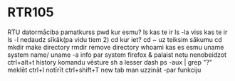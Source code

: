 # RTR105
RTU datormāciba pamatkurss
pwd                 kur esmu?
ls                  kas te ir
ls -la              viss kas te ir
ls -l               nedaudz sīkāk(pa vidu tiem 2)
cd                  kur iet?
cd ~                uz teiksim sākumu     cd 
mkdir               make directory
rmdir               remove directory
whoami              kas es esmu
uname               system name/      uname -a   info par system
firefox &           palaist netu nenobeidzot ctrl+alt+t
history             komandu vēsture
sh                  a lesser dash
ps -aux | grep "?"  meklēt 
ctrl+l              notīrīt
ctrl+shift+T        new tab
man                 uzzināt -par funkciju
